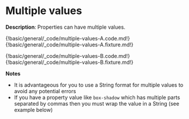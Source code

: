 # Multiple values

__Description__: Properties can have multiple values.

{!basic/general/_code/multiple-values-A.code.md!}
{!basic/general/_code/multiple-values-A.fixture.md!}

{!basic/general/_code/multiple-values-B.code.md!}
{!basic/general/_code/multiple-values-B.fixture.md!}

__Notes__

+ It is advantageous for you to use a String format for multiple values to avoid any potential errors
+ If you have a property value like `box-shadow` which has multiple parts separated by commas then you must wrap the value in a String (see example below)

<div class="cf"></div>
<div class="end"></div>
